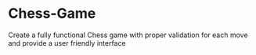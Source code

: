 # Chess-Game
Create a fully functional Chess game with proper validation for each move and provide a user friendly interface
